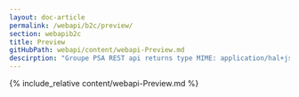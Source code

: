```yaml
---
layout: doc-article
permalink: /webapi/b2c/preview/
section: webapib2c
title: Preview
gitHubPath: webapi/content/webapi-Preview.md
descirption: "Groupe PSA REST api returns type MIME: application/hal+json. GeoJson is for geolocation and time format is RFC3339."
---
```

{% include_relative content/webapi-Preview.md %}